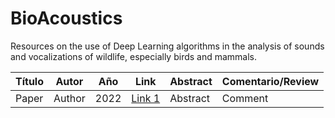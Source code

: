 # BioAcoustics

Resources on the use of Deep Learning algorithms in the analysis of sounds and vocalizations of wildlife, especially birds and mammals.

| Título | Autor | Año | Link | Abstract | Comentario/Review |
|--------|-------|-----|------|----------|-------------------|
| Paper | Author | 2022| [Link 1](URL_del_paper_1) | Abstract | Comment |